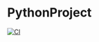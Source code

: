 # PythonProject

[![CI](https://github.com/99003518/PythonProject/actions/workflows/main.yml/badge.svg)](https://github.com/99003518/PythonProject/actions/workflows/main.yml)
